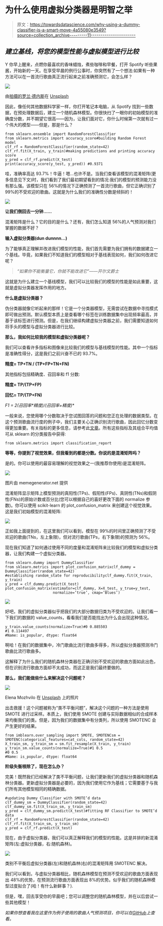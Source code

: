 # 为什么使用虚拟分类器是明智之举

> 原文：<https://towardsdatascience.com/why-using-a-dummy-classifier-is-a-smart-move-4a55080e3549?source=collection_archive---------11----------------------->

## *建立基线，将您的模型性能与虚拟模型进行比较*

Y 你早上醒来，点燃你最喜欢的香味蜡烛，煮些咖啡和早餐，打开 Spotify 听些果酱，开始新的一天。在享受早晨的例行公事时，你突然有了一个想法:如果有一种方法可以在一首流行歌曲真正流行起来之前准确预测它，会怎么样？

![](img/008c50a674c58a6aeeb89e8b242a16a6.png)

由[拍摄的罗兰·德内斯](https://unsplash.com/@denesroland?utm_source=medium&utm_medium=referral)在 [Unsplash](https://unsplash.com?utm_source=medium&utm_medium=referral)

因此，像任何其他数据科学家一样，你打开笔记本电脑，从 Spotify 找到一些数据，在预处理数据后，建立一个随机森林模型。你很快扫了一眼你的初始模型的准确度分数，并不期望它很高——因为，让我们面对它，你什么时候第一次就有过一个伟大的模型——但是，那是什么？

```
from sklearn.ensemble import RandomForestClassifier
from sklearn.metrics import accuracy_score#building Random Forest model
clf_rf = RandomForestClassifier(random_state=42)
clf_rf.fit(X_train, y_train)#making predictions and printing accuracy score
y_pred = clf_rf.predict(X_test)
print(accuracy_score(y_test, y_pred)) #0.9371
```

哇，准确率高达 93.7%！牛逼！嗯…也许不是。当我们查看该模型的混淆矩阵(更多信息见下文)时，我们看到了我们最初期望看到的情况:我们的模型的预测能力没有那么强。该模型只在 56%的情况下正确预测了一首流行歌曲，但它正确识别了 99%的不受欢迎的歌曲。这就是为什么我们的准确性分数是倾斜的！

![](img/3c6a4f7b6102ac2924a094bbb349cf3d.png)

**让我们倒回去一分钟……**

混淆矩阵是什么？它的目的是什么？还有，我们怎么知道 56%的人气预测对我们掌握的数据不好？

**输入虚拟分类器(dun dunnnn…)**

为了能够真正理解并改进我们模型的性能，我们首先需要为我们拥有的数据建立一个基线。毕竟，如果我们不知道我们的模型相对于基线表现如何，我们如何改进它呢？

> *“如果你不能衡量它，你就不能改进它”——开尔文爵士*

这就是为什么建立一个基线模型，我们可以比较我们的模型的性能是如此重要，这就是虚拟分类器发挥作用的地方。

**什么是虚拟分类器？**

伪分类器就像它听起来的那样！它是一个分类器模型，无需尝试在数据中寻找模式即可做出预测。默认模型本质上是查看哪个标签在训练数据集中出现频率最高，并基于该标签进行预测。但是，在我们继续构建虚拟分类器之前，我们需要知道如何将手头的模型与虚拟分类器进行比较。

**那么，我如何比较我的模型和虚拟分类器呢？**

我们可以查看许多指标和图像来比较我们的模型与基线模型的性能。其中一个指标是准确性得分，这是我们之前兴奋不已的 93.7%。

**精度= TP+TN / (TP+FP+TN+FN)**

其他指标包括精确度、召回率和 f1 分数:

**精度= TP/(TP+FP)**

**回忆= TP/(TP+FN)**

**F1 = 2*(召回率*精度)/(召回率+精度)**

一般来说，您使用哪个分数取决于您试图回答的问题和您正在处理的数据类型。在这个预测歌曲流行度的例子中，我们主要关心正确识别流行歌曲，因此回忆分数变得更加重要。有关指标的更多信息，请参考此[文章](/accuracy-precision-recall-or-f1-331fb37c5cb9)。所有这些指标及其组合平均值可从 sklearn 的分类报告中获得:

```
from sklearn.metrics import classification_report
```

**等等，你提到了视觉效果，但我看到的都是分数。你说的是混淆矩阵吗？**

是的。你可以使用的最容易理解的视觉效果之一(我推荐你使用)是混淆矩阵。

![](img/671fb5d20c9119d87a486b1797eb5c0f.png)

图片由 memegenerator.net 提供

混淆矩阵显示矩阵上模型预测的真阳性(TPs)、假阳性(FPs)、真阴性(TNs)和假阴性(FNs)的原始计数或百分比(您可以根据自己的喜好更改下面的 normalize 参数)。你可以使用 scikit-learn 的 plot_confusion_matrix 来创建这个视觉效果。这是我们初始模型的混淆矩阵:

![](img/3c6a4f7b6102ac2924a094bbb349cf3d.png)

正如我上面提到的，在这里我们可以看到，模型在 99%的时间里正确预测了不受欢迎的歌曲(TNs，左上象限)，但对流行歌曲(TPs，右下象限)的预测为 56%。

现在我们知道了如何通过使用不同的度量和混淆矩阵来比较我们的模型和虚拟分类器，让我们构建一个虚拟分类器。

```
from sklearn.dummy import DummyClassifier
from sklearn.metrics import plot_confusion_matrixclf_dummy = DummyClassifier(random_state=42) 
#establishing random_state for reproducibilityclf_dummy.fit(X_train, y_train)
y_pred = clf_dummy.predict(X_test)
plot_confusion_matrix(estimator=clf_dummy, X=X_test, y_true=y_test,
                      normalize=’true’, cmap=’Blues’)
```

![](img/586a49e1606dda9bdbe226b4c7f73729.png)

好吧，我们的虚拟分类器似乎把我们的大部分数据归类为不受欢迎的。让我们看一下我们的数据的 value_counts，看看我们是否能找出为什么会出现这种情况。

```
y_train.value_counts(normalize=True)#0 0.885503
#1 0.114497
#Name: is_popular, dtype: float64
```

啊哈！在我们的数据集中，冷门歌曲比流行歌曲多得多，所以虚拟分类器预测冷门歌曲比流行歌曲多。

这解释了为什么我们的随机森林分类器在正确识别不受欢迎的歌曲方面如此出色，但在识别流行歌曲方面却不太成功，而这正是我们最终要做的。

**那么，我们能做些什么来解决这个问题呢？**

![](img/0a99d13a5c0ef7631bb9bf7d442bad4a.png)

Elena Mozhvilo 在 [Unsplash](https://unsplash.com?utm_source=medium&utm_medium=referral) 上的照片

出击救援！这个问题被称为“类不平衡问题”，解决这个问题的一种方法是使用 SMOTE 进行过采样。本质上，我们使用 SMOTE 创建与实际数据相似的合成样本来均衡我们的类。但是，因为我们的数据集中有分类列，所以使用 SMOTENC 会产生更好的结果。

```
from imblearn.over_sampling import SMOTE, SMOTENCsm = SMOTENC(categorical_features=cat_cols, random_state=42)
X_train_sm, y_train_sm = sm.fit_resample(X_train, y_train)
y_train_sm.value_counts(normalize=True)#1 0.5
#0 0.5
#Name: is_popular, dtype: float64
```

**阶级失衡根除了，现在怎么办？**

完美！既然我们已经解决了类不平衡问题，让我们更新我们的虚拟分类器和随机森林分类器。更新虚拟分类器是必要的，因为我们使用它作为基线；它需要基于与我们所有其他模型相同的精确数据。

```
#updating Dummy Classifier with SMOTE’d data
clf_dummy_sm = DummyClassifier(random_state=42)
clf_dummy_sm.fit(X_train_sm, y_train_sm)
y_pred = clf_dummy_sm.predict(X_test)#fitting RF Classifier to SMOTE’d data
clf_rf = RandomForestClassifier(random_state=42)
clf_rf.fit(X_train_sm, y_train_sm)
y_pred = clf_rf.predict(X_test)
```

现在，由于虚拟分类器，我们可以真正解释我们的模型的性能。这是并排的新混淆矩阵(左:虚拟分类器，右:随机森林)。

![](img/30204a45903260e8b13cb71d8bc30a0c.png)

类别不平衡后虚拟分类器(左)和随机森林(右)的混淆矩阵用 SMOTENC 解决。

我们可以看到，与虚拟分类器相比，随机森林模型在预测不受欢迎的歌曲方面表现出 48%的优势，在预测流行歌曲方面表现出 8%的优势。似乎我们的随机森林模型过度拟合了(哈！有什么新鲜事？).

但是，嘿，回去享受你的早晨吧；您可以调整您的随机森林模型，并在以后尝试一些其他模型！

*如果你想查看我在这里作为例子使用的歌曲人气预测项目，你可以在*[*GitHub*](https://github.com/ebtezcan/dsc-phase-3-project)*上查看。*